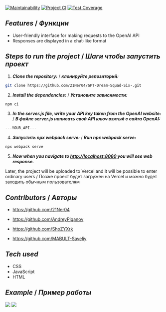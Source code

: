 [![Maintainability](https://api.codeclimate.com/v1/badges/679f259b7ebe9fead8c8/maintainability)](https://codeclimate.com/github/21Ner04/Dream_Squad_Six_/maintainability)
[![Project CI](https://github.com/21Ner04/Dream_Squad_Six_/actions/workflows/projectCI.yml/badge.svg)](https://github.com/21Ner04/Dream_Squad_Six_/actions/workflows/projectCI.yml)
[![Test Coverage](https://api.codeclimate.com/v1/badges/679f259b7ebe9fead8c8/test_coverage)](https://codeclimate.com/github/21Ner04/Dream_Squad_Six_/test_coverage)


## **_Features_** /  **_Функции_**

- User-friendly interface for making requests to the OpenAI API
- Responses are displayed in a chat-like format
  
## **_Steps to run the project_** /  **_Шаги чтобы запустить проект_**

1. **_Clone the repository:_** / **_клонируйте репозиторий:_**

```bash
git clone https://github.com/21Ner04/GPT-Dream-Squad-Six-.git
```

2. **_Install the dependencies:_** / **_Установите зависимости:_**

```bash
npm ci
```

3. **_In the server.js file, write your API key taken from the OpenAI website:_**  / **_В файле server.js написать свой API ключ взятый с сайта OpenAI:_**

```bash
---YOUR_API---
```

4. **_Запустить npx webpack serve:_** /  **_Run npx webpack serve:_**

 ```bash
npx webpack serve
```

5. **_Now when you navigate to <http://localhost:8080> you will see web response._**

Later, the project will be uploaded to Vercel and it will be possible to enter ordinary users / Позже проект будет загружен на Vercel и можно будет заходить обычным пользователям

## **_Contributors_** / **_Авторы_**

- <https://github.com/21Ner04>

- <https://github.com/AndreyPiganov>

- <https://github.com/ShoZYXrk>

- <https://github.com/MABULT-Saveliy>

## **_Tech used_**

- CSS
- JavaScript
- HTML

## **_Example_** / **_Пример работы_** 

<img src="https://github.com/21Ner04/GPT-Dream-Squad-Six-/blob/main/assets/images/image%20chat-b.png" />
<img src="https://github.com/21Ner04/GPT-Dream-Squad-Six-/blob/main/assets/images/image%20chat-l.png" />
